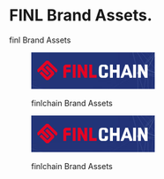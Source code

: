 # FINL Brand Assets.
finl Brand Assets

<figure><img src="../.gitbook/assets/finlchain1.png" alt=""><figcaption><p>finlchain Brand Assets</p></figcaption></figure>

<figure><img src="../.gitbook/assets/finlchain1.png" alt=""><figcaption><p>finlchain Brand Assets</p></figcaption></figure>
